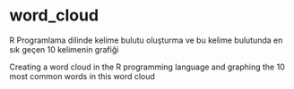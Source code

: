 # word_cloud

R Programlama dilinde kelime bulutu oluşturma ve bu kelime bulutunda en sık geçen 10 kelimenin grafiği

Creating a word cloud in the R programming language and graphing the 10 most common words in this word cloud
